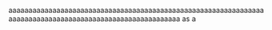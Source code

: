 aaaaaaaaaaaaaaaaaaaaaaaaaaaaaaaaaaaaaaaaaaaaaaaaaaaaaaaaaaaaaaaaaaaaaaaaaaaaaaaaaaaaaaaaaaaaaaaaaaaaaaaaaaa
as
a
